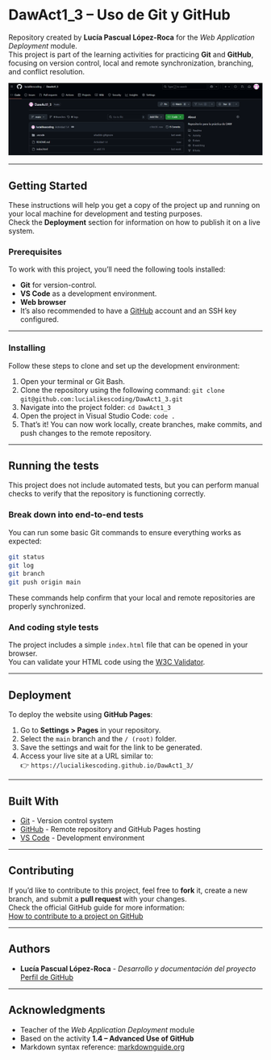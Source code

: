 # DawAct1_3 – Uso de Git y GitHub

Repository created by **Lucía Pascual López-Roca** for the _Web Application Deployment_ module.  
This project is part of the learning activities for practicing **Git** and **GitHub**, focusing on version control, local and remote synchronization, branching, and conflict resolution.

![Project Preview](./captura-proyecto.png)

---

## Getting Started

These instructions will help you get a copy of the project up and running on your local machine for development and testing purposes.  
Check the **Deployment** section for information on how to publish it on a live system.

### Prerequisites

To work with this project, you’ll need the following tools installed:

- **Git** for version-control.  
- **VS Code** as a development environment.  
- **Web browser**
- It’s also recommended to have a [GitHub](https://github.com/) account and an SSH key configured.
---

### Installing

Follow these steps to clone and set up the development environment:

1. Open your terminal or Git Bash.  
2. Clone the repository using the following command:
`git clone git@github.com:lucialikescoding/DawAct1_3.git`
3. Navigate into the project folder:
`cd DawAct1_3`
4. Open the project in Visual Studio Code:
`code .`
5. That’s it! You can now work locally, create branches, make commits, and push changes to the remote repository.

---

## Running the tests

This project does not include automated tests, but you can perform manual checks to verify that the repository is functioning correctly.

### Break down into end-to-end tests

You can run some basic Git commands to ensure everything works as expected:


```bash
git status
git log
git branch
git push origin main
```

These commands help confirm that your local and remote repositories are properly synchronized.

### And coding style tests

The project includes a simple `index.html` file that can be opened in your browser.  
You can validate your HTML code using the [W3C Validator](https://validator.w3.org/).

---

## Deployment

To deploy the website using **GitHub Pages**:

1. Go to **Settings > Pages** in your repository.  
2. Select the `main` branch and the `/ (root)` folder.  
3. Save the settings and wait for the link to be generated.  
4. Access your live site at a URL similar to:  
   👉 `https://lucialikescoding.github.io/DawAct1_3/`

---

## Built With

* [Git](https://git-scm.com/) - Version control system  
* [GitHub](https://github.com/) - Remote repository and GitHub Pages hosting  
* [VS Code](https://code.visualstudio.com/) - Development environment

---

## Contributing

If you’d like to contribute to this project, feel free to **fork** it, create a new branch, and submit a **pull request** with your changes.  
Check the official GitHub guide for more information:  
[How to contribute to a project on GitHub](https://docs.github.com/en/get-started/quickstart/contributing-to-projects)

---

## Authors

* **Lucía Pascual López-Roca** - *Desarrollo y documentación del proyecto*  
  [Perfil de GitHub](https://github.com/lucialikescoding)

---

## Acknowledgments

* Teacher of the _Web Application Deployment_ module  
* Based on the activity **1.4 – Advanced Use of GitHub**  
* Markdown syntax reference: [markdownguide.org](https://www.markdownguide.org/)
